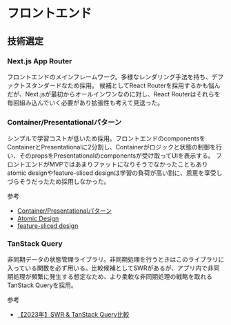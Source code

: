 # フロントエンド

## 技術選定

### Next.js App Router

フロントエンドのメインフレームワーク。多様なレンダリング手法を持ち、デファクトスタンダードなため採用。
候補としてReact Routerを採用するかも悩んだが、Next.jsが最初からオールインワンなのに対し、React Routerはそれらを毎回組み込んでいく必要があり拡張性も考えて見送った。

### Container/Presentationalパターン

シンプルで学習コストが低いため採用。フロントエンドのcomponentsをContainerとPresentationalに2分割し、Containerがロジックと状態の制御を行い、そのpropsをPresentationalのcomponentsが受け取ってUIを表示する。
フロントエンドがMVPではあまりファットになりそうでなかったこともありatomic designやfeature-sliced designは学習の負荷が高い割に、恩恵を享受しづらそうだったため採用しなかった。

参考
- [Container/Presentationalパターン](https://zenn.dev/buyselltech/articles/9460c75b7cd8d1)
- [Atomic Design](https://zenn.dev/sunnyheee/articles/b5c8985af8407a)
- [feature-sliced design](https://zenn.dev/moneyforward/articles/e1ed48c3974811)

### TanStack Query

非同期データの状態管理ライブラリ。非同期処理を行うときはこのライブラリに入っている関数を必ず用いる。比較候補としてSWRがあるが、アプリ内で非同期処理が頻繁に発生する想定なため、より柔軟な非同期処理の戦略を取れるTanStack Queryを採用。

参考
- [【2023年】SWR & TanStack Query比較](https://zenn.dev/aishift/articles/288e4470cfc45e)
